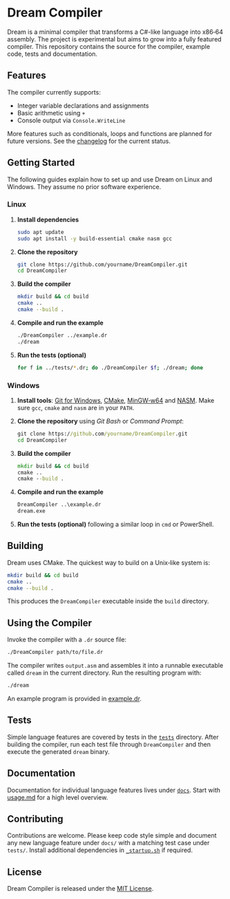 # Dream Compiler

Dream is a minimal compiler that transforms a C#-like language into x86‑64 assembly. The project is experimental but aims to grow into a fully featured compiler. This repository contains the source for the compiler, example code, tests and documentation.

## Features

The compiler currently supports:

- Integer variable declarations and assignments
- Basic arithmetic using `+`
- Console output via `Console.WriteLine`

More features such as conditionals, loops and functions are planned for future versions. See the [changelog](docs/changelog.md) for the current status.

## Getting Started

The following guides explain how to set up and use Dream on Linux and Windows. They assume no prior software experience.

### Linux

1. **Install dependencies**

   ```bash
   sudo apt update
   sudo apt install -y build-essential cmake nasm gcc
   ```

2. **Clone the repository**

   ```bash
   git clone https://github.com/yourname/DreamCompiler.git
   cd DreamCompiler
   ```

3. **Build the compiler**

   ```bash
   mkdir build && cd build
   cmake ..
   cmake --build .
   ```

4. **Compile and run the example**

   ```bash
   ./DreamCompiler ../example.dr
   ./dream
   ```

5. **Run the tests (optional)**

   ```bash
   for f in ../tests/*.dr; do ./DreamCompiler $f; ./dream; done
   ```

### Windows

1. **Install tools**: [Git for Windows](https://git-scm.com/), [CMake](https://cmake.org/download/), [MinGW‑w64](http://mingw-w64.org/doku.php) and [NASM](https://www.nasm.us/). Make sure `gcc`, `cmake` and `nasm` are in your `PATH`.

2. **Clone the repository** using *Git Bash* or *Command Prompt*:

   ```cmd
   git clone https://github.com/yourname/DreamCompiler.git
   cd DreamCompiler
   ```

3. **Build the compiler**

   ```cmd
   mkdir build && cd build
   cmake ..
   cmake --build .
   ```

4. **Compile and run the example**

   ```cmd
   DreamCompiler ..\example.dr
   dream.exe
   ```

5. **Run the tests (optional)** following a similar loop in `cmd` or PowerShell.

## Building

Dream uses CMake. The quickest way to build on a Unix‑like system is:

```bash
mkdir build && cd build
cmake ..
cmake --build .
```

This produces the `DreamCompiler` executable inside the `build` directory.

## Using the Compiler

Invoke the compiler with a `.dr` source file:

```bash
./DreamCompiler path/to/file.dr
```

The compiler writes `output.asm` and assembles it into a runnable executable called `dream` in the current directory. Run the resulting program with:

```bash
./dream
```

An example program is provided in [example.dr](example.dr).

## Tests

Simple language features are covered by tests in the [`tests`](tests) directory. After building the compiler, run each test file through `DreamCompiler` and then execute the generated `dream` binary.

## Documentation

Documentation for individual language features lives under [`docs`](docs). Start with [usage.md](docs/usage.md) for a high level overview.

## Contributing

Contributions are welcome. Please keep code style simple and document any new language feature under `docs/` with a matching test case under `tests/`. Install additional dependencies in [`_startup.sh`](_startup.sh) if required.

## License

Dream Compiler is released under the [MIT License](LICENSE).
